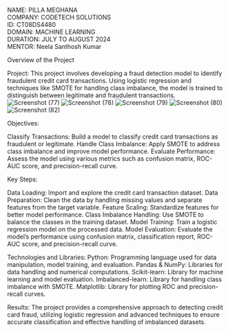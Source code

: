 NAME: PILLA MEGHANA  
COMPANY: CODETECH SOLUTIONS  
ID: CT08DS4480  
DOMAIN: MACHINE LEARNING  
DURATION: JULY TO AUGUST 2024  
MENTOR: Neela Santhosh Kumar  

Overview of the Project

Project:
This project involves developing a fraud detection model to identify fraudulent credit card transactions. Using logistic regression and techniques like SMOTE for handling class imbalance, the model is trained to distinguish between legitimate and fraudulent transactions.
![Screenshot (77)](https://github.com/user-attachments/assets/d1917a23-9cd2-4512-92bb-11bb90c23923)
![Screenshot (78)](https://github.com/user-attachments/assets/68020ced-ee03-4f7c-82f3-d7e421432dd3)
![Screenshot (79)](https://github.com/user-attachments/assets/c0e2fe76-3b79-45d0-a3b3-3b79e8ed7392)
![Screenshot (80)](https://github.com/user-attachments/assets/eb74cdd0-c16c-4438-b8d5-74674b1941fe)
![Screenshot (82)](https://github.com/user-attachments/assets/a80f3806-b8e3-4645-8b1e-7a7829f06211)


Objectives:

Classify Transactions: Build a model to classify credit card transactions as fraudulent or legitimate.
Handle Class Imbalance: Apply SMOTE to address class imbalance and improve model performance.
Evaluate Performance: Assess the model using various metrics such as confusion matrix, ROC-AUC score, and precision-recall curve.

Key Steps:

Data Loading: Import and explore the credit card transaction dataset.
Data Preparation: Clean the data by handling missing values and separate features from the target variable.
Feature Scaling: Standardize features for better model performance.
Class Imbalance Handling: Use SMOTE to balance the classes in the training dataset.
Model Training: Train a logistic regression model on the processed data.
Model Evaluation: Evaluate the model’s performance using confusion matrix, classification report, ROC-AUC score, and precision-recall curve.

Technologies and Libraries:
Python: Programming language used for data manipulation, model training, and evaluation.
Pandas & NumPy: Libraries for data handling and numerical computations.
Scikit-learn: Library for machine learning and model evaluation.
Imbalanced-learn: Library for handling class imbalance with SMOTE.
Matplotlib: Library for plotting ROC and precision-recall curves.

Results:
The project provides a comprehensive approach to detecting credit card fraud, utilizing logistic regression and advanced techniques to ensure accurate classification and effective handling of imbalanced datasets.

